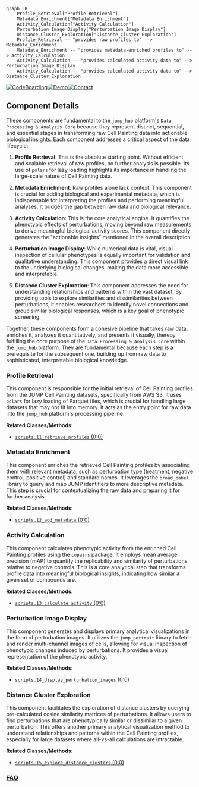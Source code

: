 ```mermaid
graph LR
    Profile_Retrieval["Profile Retrieval"]
    Metadata_Enrichment["Metadata Enrichment"]
    Activity_Calculation["Activity Calculation"]
    Perturbation_Image_Display["Perturbation Image Display"]
    Distance_Cluster_Exploration["Distance Cluster Exploration"]
    Profile_Retrieval -- "provides raw profiles to" --> Metadata_Enrichment
    Metadata_Enrichment -- "provides metadata-enriched profiles to" --> Activity_Calculation
    Activity_Calculation -- "provides calculated activity data to" --> Perturbation_Image_Display
    Activity_Calculation -- "provides calculated activity data to" --> Distance_Cluster_Exploration
```
[![CodeBoarding](https://img.shields.io/badge/Generated%20by-CodeBoarding-9cf?style=flat-square)](https://github.com/CodeBoarding/CodeBoarding)[![Demo](https://img.shields.io/badge/Try%20our-Demo-blue?style=flat-square)](https://www.codeboarding.org/demo)[![Contact](https://img.shields.io/badge/Contact%20us%20-%20contact@codeboarding.org-lightgrey?style=flat-square)](mailto:contact@codeboarding.org)

## Component Details

These components are fundamental to the `jump_hub` platform's `Data Processing & Analysis Core` because they represent distinct, sequential, and essential stages in transforming raw Cell Painting data into actionable biological insights. Each component addresses a critical aspect of the data lifecycle:

1.  **Profile Retrieval**: This is the absolute starting point. Without efficient and scalable retrieval of raw profiles, no further analysis is possible. Its use of `polars` for lazy loading highlights its importance in handling the large-scale nature of Cell Painting data.

2.  **Metadata Enrichment**: Raw profiles alone lack context. This component is crucial for adding biological and experimental metadata, which is indispensable for interpreting the profiles and performing meaningful analyses. It bridges the gap between raw data and biological relevance.

3.  **Activity Calculation**: This is the core analytical engine. It quantifies the phenotypic effects of perturbations, moving beyond raw measurements to derive meaningful biological activity scores. This component directly generates the "actionable insights" mentioned in the overall description.

4.  **Perturbation Image Display**: While numerical data is vital, visual inspection of cellular phenotypes is equally important for validation and qualitative understanding. This component provides a direct visual link to the underlying biological changes, making the data more accessible and interpretable.

5.  **Distance Cluster Exploration**: This component addresses the need for understanding relationships and patterns within the vast dataset. By providing tools to explore similarities and dissimilarities between perturbations, it enables researchers to identify novel connections and group similar biological responses, which is a key goal of phenotypic screening.

Together, these components form a cohesive pipeline that takes raw data, enriches it, analyzes it quantitatively, and presents it visually, thereby fulfilling the core purpose of the `Data Processing & Analysis Core` within the `jump_hub` platform. They are fundamental because each step is a prerequisite for the subsequent one, building up from raw data to sophisticated, interpretable biological knowledge.

### Profile Retrieval
This component is responsible for the initial retrieval of Cell Painting profiles from the JUMP Cell Painting datasets, specifically from AWS S3. It uses `polars` for lazy loading of Parquet files, which is crucial for handling large datasets that may not fit into memory. It acts as the entry point for raw data into the `jump_hub` platform's processing pipeline.


**Related Classes/Methods**:

- <a href="https://github.com/broadinstitute/jump_hub/blob/master/scripts/11_retrieve_profiles.py#L0-L0" target="_blank" rel="noopener noreferrer">`scripts.11_retrieve_profiles` (0:0)</a>


### Metadata Enrichment
This component enriches the retrieved Cell Painting profiles by associating them with relevant metadata, such as perturbation type (treatment, negative control, positive control) and standard names. It leverages the `broad_babel` library to query and map JUMP identifiers to more descriptive metadata. This step is crucial for contextualizing the raw data and preparing it for further analysis.


**Related Classes/Methods**:

- <a href="https://github.com/broadinstitute/jump_hub/blob/master/scripts/12_add_metadata.py#L0-L0" target="_blank" rel="noopener noreferrer">`scripts.12_add_metadata` (0:0)</a>


### Activity Calculation
This component calculates phenotypic activity from the enriched Cell Painting profiles using the `copairs` package. It employs mean average precision (mAP) to quantify the replicability and similarity of perturbations relative to negative controls. This is a core analytical step that transforms profile data into meaningful biological insights, indicating how similar a given set of compounds are.


**Related Classes/Methods**:

- <a href="https://github.com/broadinstitute/jump_hub/blob/master/scripts/13_calculate_activity.py#L0-L0" target="_blank" rel="noopener noreferrer">`scripts.13_calculate_activity` (0:0)</a>


### Perturbation Image Display
This component generates and displays primary analytical visualizations in the form of perturbation images. It utilizes the `jump_portrait` library to fetch and render multi-channel images of cells, allowing for visual inspection of phenotypic changes induced by perturbations. It provides a visual representation of the phenotypic activity.


**Related Classes/Methods**:

- <a href="https://github.com/broadinstitute/jump_hub/blob/master/scripts/14_display_perturbation_images.py#L0-L0" target="_blank" rel="noopener noreferrer">`scripts.14_display_perturbation_images` (0:0)</a>


### Distance Cluster Exploration
This component facilitates the exploration of distance clusters by querying pre-calculated cosine similarity matrices of perturbations. It allows users to find perturbations that are phenotypically similar or dissimilar to a given perturbation. This offers another primary analytical visualization method to understand relationships and patterns within the Cell Painting profiles, especially for large datasets where all-vs-all calculations are intractable.


**Related Classes/Methods**:

- <a href="https://github.com/broadinstitute/jump_hub/blob/master/scripts/15_explore_distance_clusters.py#L0-L0" target="_blank" rel="noopener noreferrer">`scripts.15_explore_distance_clusters` (0:0)</a>




### [FAQ](https://github.com/CodeBoarding/GeneratedOnBoardings/tree/main?tab=readme-ov-file#faq)